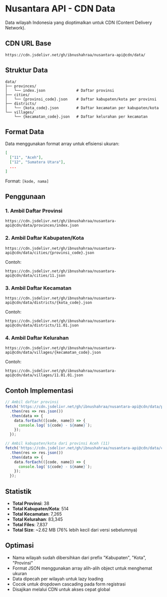# Nusantara API - CDN Data

Data wilayah Indonesia yang dioptimalkan untuk CDN (Content Delivery Network).

## CDN URL Base

```
https://cdn.jsdelivr.net/gh/ibnushahraa/nusantara-api@cdn/data/
```

## Struktur Data

```
data/
├── provinces/
│   └── index.json              # Daftar provinsi
├── cities/
│   └── {provinsi_code}.json    # Daftar kabupaten/kota per provinsi
├── districts/
│   └── {kota_code}.json        # Daftar kecamatan per kabupaten/kota
└── villages/
    └── {kecamatan_code}.json   # Daftar kelurahan per kecamatan
```

## Format Data

Data menggunakan format array untuk efisiensi ukuran:

```json
[
  ["11", "Aceh"],
  ["12", "Sumatera Utara"],
  ...
]
```

Format: `[kode, nama]`

## Penggunaan

### 1. Ambil Daftar Provinsi

```
https://cdn.jsdelivr.net/gh/ibnushahraa/nusantara-api@cdn/data/provinces/index.json
```

### 2. Ambil Daftar Kabupaten/Kota

```
https://cdn.jsdelivr.net/gh/ibnushahraa/nusantara-api@cdn/data/cities/{provinsi_code}.json
```

Contoh:
```
https://cdn.jsdelivr.net/gh/ibnushahraa/nusantara-api@cdn/data/cities/11.json
```

### 3. Ambil Daftar Kecamatan

```
https://cdn.jsdelivr.net/gh/ibnushahraa/nusantara-api@cdn/data/districts/{kota_code}.json
```

Contoh:
```
https://cdn.jsdelivr.net/gh/ibnushahraa/nusantara-api@cdn/data/districts/11.01.json
```

### 4. Ambil Daftar Kelurahan

```
https://cdn.jsdelivr.net/gh/ibnushahraa/nusantara-api@cdn/data/villages/{kecamatan_code}.json
```

Contoh:
```
https://cdn.jsdelivr.net/gh/ibnushahraa/nusantara-api@cdn/data/villages/11.01.01.json
```

## Contoh Implementasi

```javascript
// Ambil daftar provinsi
fetch('https://cdn.jsdelivr.net/gh/ibnushahraa/nusantara-api@cdn/data/provinces/index.json')
  .then(res => res.json())
  .then(data => {
    data.forEach(([code, name]) => {
      console.log(`${code} - ${name}`);
    });
  });

// Ambil kabupaten/kota dari provinsi Aceh (11)
fetch('https://cdn.jsdelivr.net/gh/ibnushahraa/nusantara-api@cdn/data/cities/11.json')
  .then(res => res.json())
  .then(data => {
    data.forEach(([code, name]) => {
      console.log(`${code} - ${name}`);
    });
  });
```

## Statistik

- **Total Provinsi**: 38
- **Total Kabupaten/Kota**: 514
- **Total Kecamatan**: 7,265
- **Total Kelurahan**: 83,345
- **Total Files**: 7,837
- **Total Size**: ~2.62 MB (76% lebih kecil dari versi sebelumnya)

## Optimasi

- Nama wilayah sudah dibersihkan dari prefix "Kabupaten", "Kota", "Provinsi"
- Format JSON menggunakan array alih-alih object untuk menghemat ukuran
- Data dipecah per wilayah untuk lazy loading
- Cocok untuk dropdown cascading pada form registrasi
- Disajikan melalui CDN untuk akses cepat global

